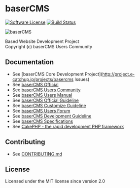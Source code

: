baserCMS
==========

[![Software License](https://img.shields.io/badge/license-MIT-brightgreen.svg?style=flat-square)](LICENSE.txt)
[![Build Status](https://travis-ci.org/baserproject/basercms.svg?branch=dev-4)](https://travis-ci.org/baserproject/basercms)

![baserCMS](http://basercms.net/img/basercms_logo.png)

Based Website Development Project  
Copyright (c) baserCMS Users Community

Documentation
-------------

- See [baserCMS Core Development Project](http://project.e-catchup.jp/projects/basercms Issues)
- See [baserCMS Official](http://basercms.net/)
- See [baserCMS Users Community](http://basercms.net/community)
- See [baserCMS Users Manual](http://doc.basercms.net/)
- See [baserCMS Official Guideline](http://wiki.basercms.net/)
- See [baserCMS Customize Guideline](http://basercms.net/manuals/customize_guideline)
- See [baserCMS Users Forum](http://forum.basercms.net/)
- See [baserCMS Development Guideline](https://github.com/baserproject/basercms-docs)
- See [baserCMS Specifications](https://github.com/baserproject/basercms-docs)
- See [CakePHP - the rapid development PHP framework](http://cakephp.jp)


Contributing
-------------

- See [CONTRIBUTING.md](https://github.com/baserproject/basercms/blob/master/CONTRIBUTING.md)

License
-------

Licensed under the MIT license since version 2.0
